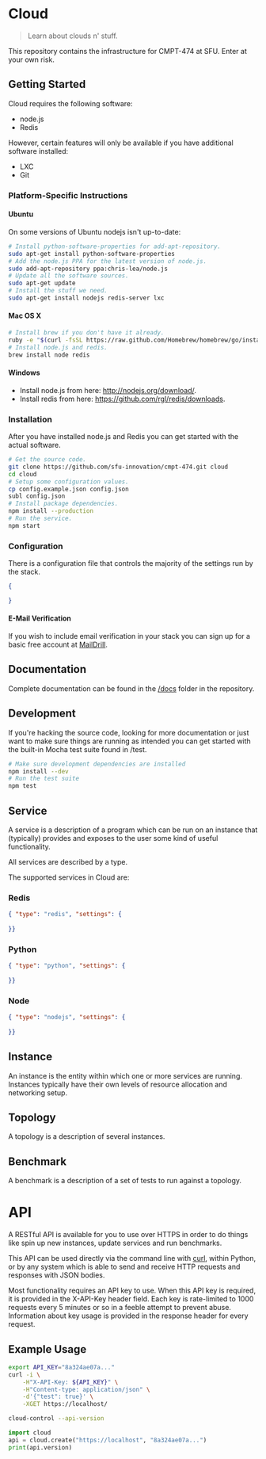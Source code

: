 # Cloud
> Learn about clouds n' stuff.

This repository contains the infrastructure for CMPT-474 at SFU. Enter at your own risk.

## Getting Started

Cloud requires the following software:
 * node.js
 * Redis

However, certain features will only be available if you
have additional software installed:
 * LXC
 * Git

### Platform-Specific Instructions
#### Ubuntu
On some versions of Ubuntu nodejs isn't up-to-date:
```bash
# Install python-software-properties for add-apt-repository.
sudo apt-get install python-software-properties
# Add the node.js PPA for the latest version of node.js.
sudo add-apt-repository ppa:chris-lea/node.js
# Update all the software sources.
sudo apt-get update 
# Install the stuff we need.
sudo apt-get install nodejs redis-server lxc
```

#### Mac OS X
```bash
# Install brew if you don't have it already.
ruby -e "$(curl -fsSL https://raw.github.com/Homebrew/homebrew/go/install)"
# Install node.js and redis.
brew install node redis
```

#### Windows
- Install node.js from here: http://nodejs.org/download/.
- Install redis from here: https://github.com/rgl/redis/downloads.

### Installation
After you have installed node.js and Redis you can get started with
the actual software.

```bash
# Get the source code.
git clone https://github.com/sfu-innovation/cmpt-474.git cloud
cd cloud
# Setup some configuration values.
cp config.example.json config.json
subl config.json
# Install package dependencies.
npm install --production
# Run the service.
npm start
```


### Configuration
There is a configuration file that controls the majority of the settings
run by the stack.

```json
{

}
```

#### E-Mail Verification
If you wish to include email verification in your stack you can sign 
up for a basic free account at [MailDrill](https://mandrillapp.com/).


## Documentation
Complete documentation can be found in the [/docs](./docs) folder
in the repository. 

## Development

If you're hacking the source code, looking for more documentation
or just want to make sure things are running as intended you can
get started with the built-in Mocha test suite found in /test.


```bash
# Make sure development dependencies are installed
npm install --dev
# Run the test suite
npm test
```

## Service

A service is a description of a program which can be run on
an instance that (typically) provides and exposes to the user
some kind of useful functionality.

All services are described by a type.

The supported services in Cloud are:

### Redis
```json
{ "type": "redis", "settings": {
	
}}
```

### Python
```json
{ "type": "python", "settings": {
	
}}
```

### Node
```json
{ "type": "nodejs", "settings": {
	
}}
```

## Instance
An instance is the entity within which one or more
services are running. Instances typically have
their own levels of resource allocation and networking
setup.

## Topology
A topology is a description of several instances.

## Benchmark
A benchmark is a description of a set of tests to run
against a topology.

# API
A RESTful API is available for you to use over HTTPS
in order to do things like spin up new instances,
update services and run benchmarks.

This API can be used directly via the command line with
[curl](http://curl.haxx.se/), within Python, or by any 
system which is able to send and receive HTTP requests 
and responses with JSON bodies.

Most functionality requires an API key to use. When this
API key is required, it is provided in the X-API-Key header
field. Each key is rate-limited to 1000 requests every 5 
minutes or so in a feeble attempt to prevent abuse. 
Information about key usage is provided in the response header
for every request.

## Example Usage

```bash
export API_KEY="8a324ae07a..."
curl -i \
	-H"X-API-Key: ${API_KEY}" \
	-H"Content-type: application/json" \
	-d'{"test": true}' \
	-XGET https://localhost/
```

```bash
cloud-control --api-version
```

```python
import cloud
api = cloud.create("https://localhost", "8a324ae07a...")
print(api.version)
```
